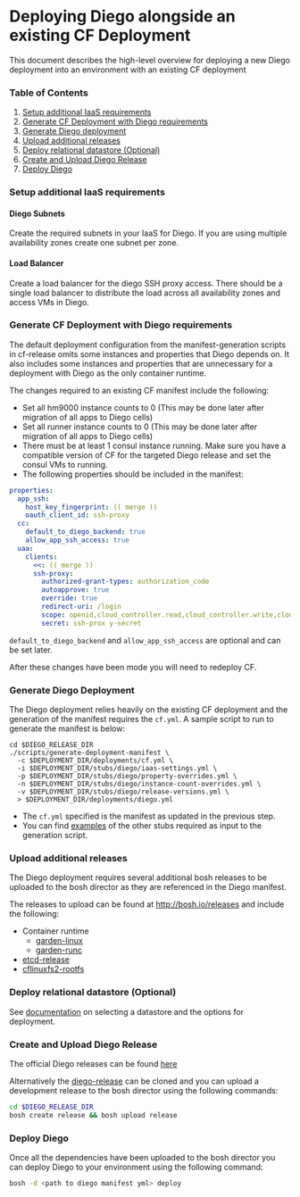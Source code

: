 # Deploying Diego alongside an existing CF Deployment

This document describes the high-level overview for deploying a new Diego deployment into an environment with an existing CF deployment

### Table of Contents

1. [Setup additional IaaS requirements](#setup-additional-iaas-requirements)
1. [Generate CF Deployment with Diego requirements](#generate-cf-deployment-with-diego-requirements)
1. [Generate Diego deployment](#generate-diego-deployment)
1. [Upload additional releases](#upload-additional-releases)
1. [Deploy relational datastore (Optional)](#deploy-relational-datastore-optional)
1. [Create and Upload Diego Release](#create-and-upload-diego-release)
1. [Deploy Diego](#deploy-diego)

### Setup additional IaaS requirements

#### Diego Subnets

Create the required subnets in your IaaS for Diego.  If you are using multiple availability zones create one subnet per zone.

#### Load Balancer

Create a load balancer for the diego SSH proxy access.  There should be a single load balancer to distribute the load across all availability zones and access VMs in Diego.

### Generate CF Deployment with Diego requirements

The default deployment configuration from the manifest-generation scripts in cf-release omits some instances and properties that Diego depends on. It also includes some instances and properties that are unnecessary for a deployment with Diego as the only container runtime.

The changes required to an existing CF manifest include the following:

* Set all hm9000 instance counts to 0 (This may be done later after migration of all apps to Diego cells)
* Set all runner instance counts to 0 (This may be done later after migration of all apps to Diego cells)
* There must be at least 1 consul instance running.  Make sure you have a compatible version of CF for the targeted Diego release and set the consul VMs to running.
* The following properties should be included in the manifest:

```yaml
properties:
  app_ssh:
    host_key_fingerprint: (( merge ))
    oauth_client_id: ssh-proxy
  cc:
    default_to_diego_backend: true
    allow_app_ssh_access: true
  uaa:
    clients:
      <<: (( merge ))
      ssh-proxy:
        authorized-grant-types: authorization_code
        autoapprove: true
        override: true
        redirect-uri: /login
        scope: openid,cloud_controller.read,cloud_controller.write,cloud_controller.admin
        secret: ssh-prox y-secret
```
`default_to_diego_backend` and `allow_app_ssh_access` are optional and can be set later.

After these changes have been mode you will need to redeploy CF.

### Generate Diego Deployment

The Diego deployment relies heavily on the existing CF deployment and the generation of the manifest requires the `cf.yml`.   A sample script to run to generate the manifest is below:

```
cd $DIEGO_RELEASE_DIR
./scripts/generate-deployment-manifest \
  -c $DEPLOYMENT_DIR/deployments/cf.yml \
  -i $DEPLOYMENT_DIR/stubs/diego/iaas-settings.yml \
  -p $DEPLOYMENT_DIR/stubs/diego/property-overrides.yml \
  -n $DEPLOYMENT_DIR/stubs/diego/instance-count-overrides.yml \
  -v $DEPLOYMENT_DIR/stubs/diego/release-versions.yml \
  > $DEPLOYMENT_DIR/deployments/diego.yml
```

* The `cf.yml` specified is the manifest as updated in the previous step.
* You can find [examples](../examples/minimal-aws/stubs) of the other stubs required as input to the generation script.

### Upload additional releases

The Diego deployment requires several additional bosh releases to be uploaded to the bosh director as they are referenced in the Diego manifest.

The releases to upload can be found at http://bosh.io/releases and include the following:

* Container runtime
	* [garden-linux](http://bosh.io/releases/github.com/cloudfoundry-incubator/garden-linux-release?all=1)
	* [garden-runc](http://bosh.io/releases/github.com/cloudfoundry-incubator/garden-runc-release?all=1)
* [etcd-release](http://bosh.io/releases/github.com/cloudfoundry-incubator/etcd-release?all=1)
* [cflinuxfs2-rootfs](http://bosh.io/releases/github.com/cloudfoundry/cflinuxfs2-rootfs-release?all=1)

### Deploy relational datastore (Optional) 

See [documentation](datastores.md) on selecting a datastore and the options for deployment.

### Create and Upload Diego Release

The official Diego releases can be found [here](http://bosh.io/releases/github.com/cloudfoundry/diego-release?all=1)

Alternatively the [diego-release](http://github.com/cloudfoundry/diego-release) can be cloned and you can upload a development release to the bosh director using the following commands:

```bash
cd $DIEGO_RELEASE_DIR
bosh create release && bosh upload release
```

### Deploy Diego

Once all the dependencies have been uploaded to the bosh director you can deploy Diego to your environment using the following command:

```bash
bosh -d <path to diego manifest yml> deploy
```
